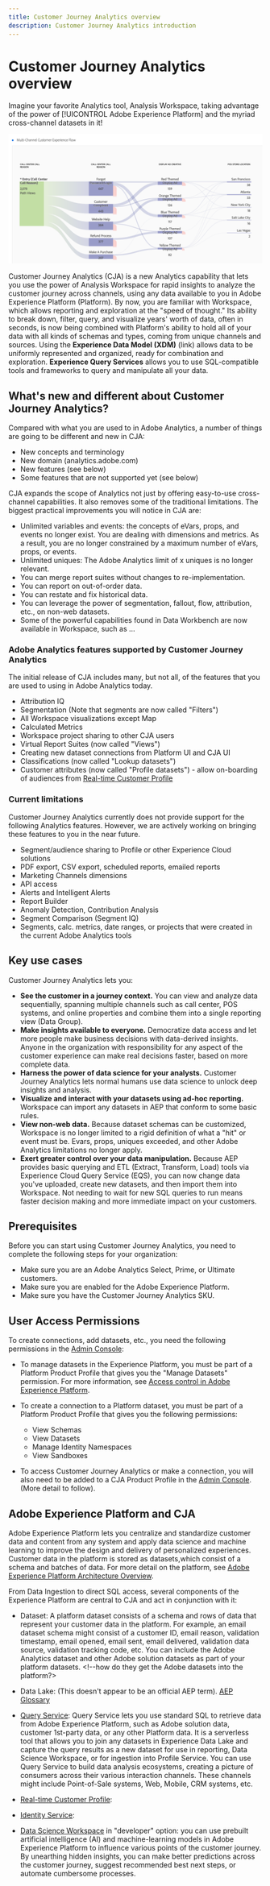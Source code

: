```yaml
---
title: Customer Journey Analytics overview
description: Customer Journey Analytics introduction
---
```


# Customer Journey Analytics overview

Imagine your favorite Analytics tool, Analysis Workspace, taking advantage of the power of [!UICONTROL Adobe Experience Platform] and the myriad cross-channel datasets in it! 

![](assets/cja-multi-flow.png)
 
Customer Journey Analytics (CJA) is a new Analytics capability that lets you use the power of Analysis Workspace for rapid insights to analyze the customer journey across channels, using any data available to you in Adobe Experience Platform (Platform). By now, you are familiar with Workspace, which allows reporting and exploration at the "speed of thought." Its ability to break down, filter, query, and visualize years' worth of data, often in seconds, is now being combined with Platform's ability to hold all of your data with all kinds of schemas and types, coming from unique channels and sources. Using the **Experience Data Model (XDM)** (link) allows data to be uniformly represented and organized, ready for combination and exploration. **Experience Query Services** allows you to use SQL-compatible tools and frameworks to query and manipulate all your data.

## What's new and different about Customer Journey Analytics?

Compared with what you are used to in Adobe Analytics, a number of things are going to be different and new in CJA:

* New concepts and terminology
* New domain (analytics.adobe.com)
* New features (see below)
* Some features that are not supported yet (see below)

CJA expands the scope of Analytics not just by offering easy-to-use cross-channel capabilities. It also removes some of the traditional limitations. The biggest practical improvements you will notice in CJA are:

* Unlimited variables and events: the concepts of eVars, props, and events no longer exist. You are dealing with dimensions and metrics. As a result, you are no longer constrained by a maximum number of eVars, props, or events.
* Unlimited uniques: The Adobe Analytics limit of x uniques is no longer relevant.
* You can merge report suites without changes to re-implementation.
* You can report on out-of-order data.
* You can restate and fix historical data.
* You can leverage the power of segmentation, fallout, flow, attribution, etc., on non-web datasets.
* Some of the powerful capabilities found in Data Workbench are now available in Workspace, such as ...

### Adobe Analytics features supported by Customer Journey Analytics

The initial release of CJA includes many, but not all, of the features that you are used to using in Adobe Analytics today. 

* Attribution IQ
* Segmentation (Note that segments are now called "Filters")
* All Workspace visualizations except Map
* Calculated Metrics
* Workspace project sharing to other CJA users
* Virtual Report Suites (now called "Views")
* Creating new dataset connections from Platform UI and CJA UI
* Classifications (now called "Lookup datasets")
* Customer attributes (now called "Profile datasets") - allow on-boarding of audiences from [Real-time Customer Profile](https://www.adobe.io/apis/experienceplatform/home/profile-identity-segmentation/profile-identity-segmentation-services.html#!api-specification/markdown/narrative/technical_overview/unified_profile_architectural_overview/unified_profile_architectural_overview.md)

### Current limitations

Customer Journey Analytics currently does not provide support for the following Analytics features. However, we are actively working on bringing these features to you in the near future.

* Segment/audience sharing to Profile or other Experience Cloud solutions
* PDF export, CSV export, scheduled reports, emailed reports
* Marketing Channels dimensions
* API access
* Alerts and Intelligent Alerts
* Report Builder
* Anomaly Detection, Contribution Analysis
* Segment Comparison (Segment IQ)
* Segments, calc. metrics, date ranges, or projects that were created in the current Adobe Analytics tools

## Key use cases

Customer Journey Analytics lets you:

* **See the customer in a journey context.** You can view and analyze data sequentially, spanning multiple channels such as call center, POS systems, and online properties and combine them into a single reporting view (Data Group).
* **Make insights available to everyone.** Democratize data access and let more people make business decisions with data-derived insights. Anyone in the organization with responsibility for any aspect of the customer experience can make real decisions faster, based on more complete data.
* **Harness the power of data science for your analysts.** Customer Journey Analytics lets normal humans use data science to unlock deep insights and analysis.
* **Visualize and interact with your datasets using ad-hoc reporting.** Workspace can import any datasets in AEP that conform to some basic rules.
* **View non-web data.** Because dataset schemas can be customized, Workspace is no longer limited to a rigid definition of what a "hit" or event must be. Evars, props, uniques exceeded, and other Adobe Analytics limitations no longer apply.
* **Exert greater control over your data manipulation.** Because AEP provides basic querying and ETL (Extract, Transform, Load) tools via Experience Cloud Query Service (EQS), you can now change data you've uploaded, create new datasets, and then import them into Workspace. Not needing to wait for new SQL queries to run means faster decision making and more immediate impact on your customers.

## Prerequisites

Before you can start using Customer Journey Analytics, you need to complete the following steps for your organization:

* Make sure you are an Adobe Analytics Select, Prime, or Ultimate customers.
* Make sure you are enabled for the Adobe Experience Platform.
* Make sure you have the Customer Journey Analytics SKU.

## User Access Permissions

To create connections, add datasets, etc., you need the following permissions in the [Admin Console](https://adminconsole.adobe.com/enterprise/):

* To manage datasets in the Experience Platform, you must be part of a Platform Product Profile that gives you the "Manage Datasets" permission. For more information, see [Access control in Adobe Experience Platform](https://www.adobe.io/apis/experienceplatform/home/permissions-and-sandboxes/permissions-and-sandboxes.html#!api-specification/markdown/narrative/technical_overview/access-control/access-control-overview.md).

* To create a connection to a Platform dataset, you must be part of a Platform Product Profile that gives you the following permissions:

    * View Schemas
    * View Datasets
    * Manage Identity Namespaces
    * View Sandboxes

* To access Customer Journey Analytics or make a connection, you will also need to be added to a CJA Product Profile in the [Admin Console](https://adminconsole.adobe.com/enterprise/). (More detail to follow).

## Adobe Experience Platform and CJA

Adobe Experience Platform lets you centralize and standardize customer data and content from any system and apply data science and machine learning to improve the design and delivery of personalized experiences. Customer data in the platform is stored as datasets,which consist of a schema and batches of data. For more detail on the platform, see [Adobe Experience Platform Architecture Overview](https://www.adobe.io/apis/experienceplatform/home/overview.html).

From Data Ingestion to direct SQL access, several components of the Experience Platform are central to CJA and act in conjunction with it:

* Dataset: A platform dataset consists of a schema and rows of data that represent your customer data in the platform. For example, an email dataset schema might consist of a customer ID, email reason, validation timestamp, email opened, email sent, email delivered, validation data source, validation tracking code, etc. You can include the Adobe Analytics dataset and other Adobe solution datasets as part of your platform datasets. <!--how do they get the Adobe datasets into the platform?>

* Data Lake: (This doesn't appear to be an official AEP term). [AEP Glossary](https://www.adobe.io/apis/experienceplatform/home/services/acp-glossary.html)

* [Query Service](https://www.adobe.io/apis/experienceplatform/home/services/query-service/query-service.html#!end-user/markdown/query-service/qs-intro.md): Query Service lets you use standard SQL to retrieve data from Adobe Experience Platform, such as Adobe solution data, customer 1st-party data, or any other Platform data. It is a serverless tool that allows you to join any datasets in Experience Data Lake and capture the query results as a new dataset for use in reporting, Data Science Workspace, or for ingestion into Profile Service. You can use Query Service to build data analysis ecosystems, creating a picture of consumers across their various interaction channels. These channels might include Point-of-Sale systems, Web, Mobile, CRM systems, etc.

* [Real-time Customer Profile](https://www.adobe.io/apis/experienceplatform/home/profile-identity-segmentation/profile-identity-segmentation-services.html#!api-specification/markdown/narrative/technical_overview/unified_profile_architectural_overview/unified_profile_architectural_overview.md):

* [Identity Service](https://www.adobe.io/apis/experienceplatform/home/profile-identity-segmentation/profile-identity-segmentation-services.html#!api-specification/markdown/narrative/technical_overview/identity_services_architectural_overview/identity_services_architectural_overview.md):

* [Data Science Workspace](https://www.adobe.io/apis/experienceplatform/home/data-science-workspace.html) in "developer" option: you can use prebuilt artificial intelligence (AI) and machine-learning models in Adobe Experience Platform to influence various points of the customer journey. By unearthing hidden insights, you can make better predictions across the customer journey, suggest recommended best next steps, or automate cumbersome processes.
